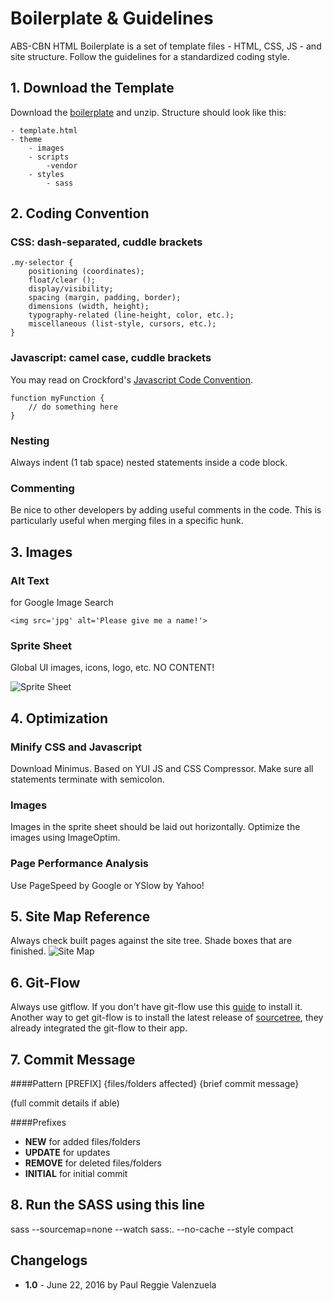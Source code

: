 # Boilerplate & Guidelines

ABS-CBN HTML Boilerplate is a set of template files - HTML, CSS, JS - and site structure. Follow the guidelines for a standardized coding style.

## 1. Download the Template

Download the [boilerplate](https://bitbucket.org/frontenddevelopment/boilerplate/get/master.zip) and unzip. Structure should look like this:

	- template.html 
	- theme 
		- images 
		- scripts 
			-vendor
		- styles
			- sass

## 2. Coding Convention

### CSS: dash-separated, cuddle brackets

	.my-selector { 
	    positioning (coordinates); 
	    float/clear (); 
	    display/visibility; 
	    spacing (margin, padding, border); 
	    dimensions (width, height); 
	    typography-related (line-height, color, etc.); 
	    miscellaneous (list-style, cursors, etc.); 
	} 

### Javascript: camel case, cuddle brackets

You may read on Crockford's [Javascript Code Convention](http://javascript.crockford.com/code.html).

	function myFunction { 
	    // do something here 
	} 

### Nesting

Always indent (1 tab space) nested statements inside a code block.

### Commenting

Be nice to other developers by adding useful comments in the code. This is particularly useful when merging files in a specific hunk.

## 3. Images

### Alt Text
for Google Image Search 

	<img src='jpg' alt='Please give me a name!'>

### Sprite Sheet
Global UI images, icons, logo, etc. NO CONTENT! 

![Sprite Sheet](https://bitbucket.org/frontenddevelopment/boilerplate/downloads/spritesheet.jpg)

## 4. Optimization

### Minify CSS and Javascript

Download Minimus. Based on YUI JS and CSS Compressor. Make sure all statements terminate with semicolon.

### Images

Images in the sprite sheet should be laid out horizontally. Optimize the images using ImageOptim.

### Page Performance Analysis

Use PageSpeed by Google or YSlow by Yahoo!

## 5. Site Map Reference
Always check built pages against the site tree. Shade boxes that are finished.
![Site Map](https://bitbucket.org/frontenddevelopment/boilerplate/downloads/sitemap.jpg)

## 6. Git-Flow   

Always use gitflow. If you don't have git-flow use this [guide](https://github.com/nvie/gitflow/wiki/Mac-OS-X) to install it.  
Another way to get git-flow is to install the latest release of [sourcetree](http://www.sourcetreeapp.com/), they already integrated the git-flow to their app.

## 7. Commit Message

####Pattern
[PREFIX] {files/folders affected} {brief commit message}

(full commit details if able)

####Prefixes

- **NEW** for added files/folders
- **UPDATE** for updates
- **REMOVE** for deleted files/folders
- **INITIAL** for initial commit

## 8. Run the SASS using this line
sass --sourcemap=none --watch sass:. --no-cache --style compact

## Changelogs
- **1.0** - June 22, 2016 by Paul Reggie Valenzuela